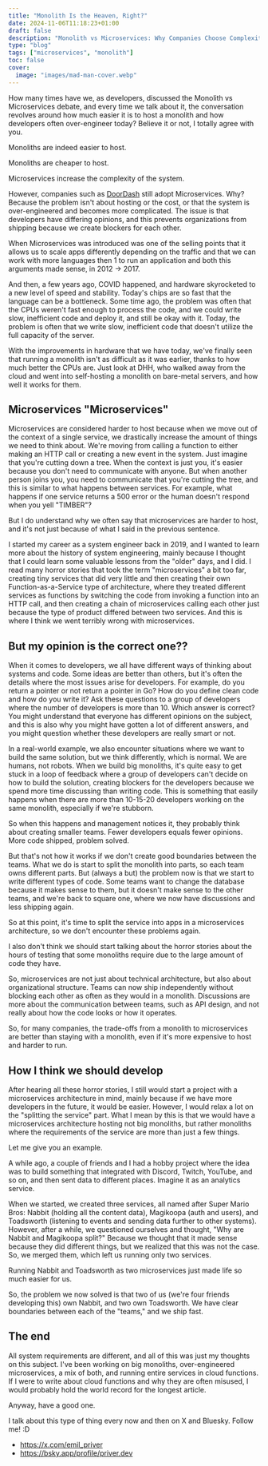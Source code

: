 ```yaml
---
title: "Monolith Is the Heaven, Right?"
date: 2024-11-06T11:18:23+01:00
draft: false
description: "Monolith vs Microservices: Why Companies Choose Complexity Over Simplicity, and How to Make it Work for Your Team"
type: "blog"
tags: ["microservices", "monolith"]
toc: false
cover:
  image: "images/mad-man-cover.webp"
---
```

How many times have we, as developers, discussed the Monolith vs Microservices debate, and every time we talk about it, the conversation revolves around how much easier it is to host a monolith and how developers often over-engineer today? Believe it or not, I totally agree with you.

Monoliths are indeed easier to host.

Monoliths are cheaper to host.

Microservices increase the complexity of the system.

However, companies such as [DoorDash](https://blog.neetcode.io/p/doordash-robust-microservices) still adopt Microservices. Why? Because the problem isn't about hosting or the cost, or that the system is over-engineered and becomes more complicated. The issue is that developers have differing opinions, and this prevents organizations from shipping because we create blockers for each other. 

When Microservices was introduced was one of the selling points that it allows us to scale apps differently depending on the traffic and that we can work with more languages then 1 to run an application and both this arguments made sense, in 2012 -> 2017. 

And then, a few years ago, COVID happened, and hardware skyrocketed to a new level of speed and stability. Today's chips are so fast that the language can be a bottleneck. Some time ago, the problem was often that the CPUs weren't fast enough to process the code, and we could write slow, inefficient code and deploy it, and still be okay with it. Today, the problem is often that we write slow, inefficient code that doesn't utilize the full capacity of the server. 

With the improvements in hardware that we have today, we've finally seen that running a monolith isn't as difficult as it was earlier, thanks to how much better the CPUs are. Just look at DHH, who walked away from the cloud and went into self-hosting a monolith on bare-metal servers, and how well it works for them.


## Microservices "Microservices"

Microservices are considered harder to host because when we move out of the context of a single service, we drastically increase the amount of things we need to think about. We're moving from calling a function to either making an HTTP call or creating a new event in the system. Just imagine that you're cutting down a tree. When the context is just you, it's easier because you don't need to communicate with anyone. But when another person joins you, you need to communicate that you're cutting the tree, and this is similar to what happens between services. For example, what happens if one service returns a 500 error or the human doesn't respond when you yell "TIMBER"?

But I do understand why we often say that microservices are harder to host, and it's not just because of what I said in the previous sentence. 

I started my career as a system engineer back in 2019, and I wanted to learn more about the history of system engineering, mainly because I thought that I could learn some valuable lessons from the "older" days, and I did. I read many horror stories that took the term "microservices" a bit too far, creating tiny services that did very little and then creating their own Function-as-a-Service type of architecture, where they treated different services as functions by switching the code from invoking a function into an HTTP call, and then creating a chain of microservices calling each other just because the type of product differed between two services. And this is where I think we went terribly wrong with microservices.

## But my opinion is the correct one??

When it comes to developers, we all have different ways of thinking about systems and code. Some ideas are better than others, but it's often the details where the most issues arise for developers. For example, do you return a pointer or not return a pointer in Go? How do you define clean code and how do you write it? Ask these questions to a group of developers where the number of developers is more than 10. Which answer is correct? You might understand that everyone has different opinions on the subject, and this is also why you might have gotten a lot of different answers, and you might question whether these developers are really smart or not.

In a real-world example, we also encounter situations where we want to build the same solution, but we think differently, which is normal. We are humans, not robots. When we build big monoliths, it's quite easy to get stuck in a loop of feedback where a group of developers can't decide on how to build the solution, creating blockers for the developers because we spend more time discussing than writing code. This is something that easily happens when there are more than 10-15-20 developers working on the same monolith, especially if we're stubborn.

So when this happens and management notices it, they probably think about creating smaller teams. Fewer developers equals fewer opinions. More code shipped, problem solved.

But that's not how it works if we don't create good boundaries between the teams. What we do is start to split the monolith into parts, so each team owns different parts. But (always a but) the problem now is that we start to write different types of code. Some teams want to change the database because it makes sense to them, but it doesn't make sense to the other teams, and we're back to square one, where we now have discussions and less shipping again.

So at this point, it's time to split the service into apps in a microservices architecture, so we don't encounter these problems again.

I also don't think we should start talking about the horror stories about the hours of testing that some monoliths require due to the large amount of code they have.

So, microservices are not just about technical architecture, but also about organizational structure. Teams can now ship independently without blocking each other as often as they would in a monolith. Discussions are more about the communication between teams, such as API design, and not really about how the code looks or how it operates.

So, for many companies, the trade-offs from a monolith to microservices are better than staying with a monolith, even if it's more expensive to host and harder to run.

## How I think we should develop

After hearing all these horror stories, I still would start a project with a microservices architecture in mind, mainly because if we have more developers in the future, it would be easier. However, I would relax a lot on the "splitting the service" part. What I mean by this is that we would have a microservices architecture hosting not big monoliths, but rather monoliths where the requirements of the service are more than just a few things.

Let me give you an example.

A while ago, a couple of friends and I had a hobby project where the idea was to build something that integrated with Discord, Twitch, YouTube, and so on, and then sent data to different places. Imagine it as an analytics service.

When we started, we created three services, all named after Super Mario Bros: Nabbit (holding all the content data), Magikoopa (auth and users), and Toadsworth (listening to events and sending data further to other systems). However, after a while, we questioned ourselves and thought, "Why are Nabbit and Magikoopa split?" Because we thought that it made sense because they did different things, but we realized that this was not the case. So, we merged them, which left us running only two services.

Running Nabbit and Toadsworth as two microservices just made life so much easier for us.

So, the problem we now solved is that two of us (we're four friends developing this) own Nabbit, and two own Toadsworth. We have clear boundaries between each of the "teams," and we ship fast.

## The end

All system requirements are different, and all of this was just my thoughts on this subject. I've been working on big monoliths, over-engineered microservices, a mix of both, and running entire services in cloud functions. If I were to write about cloud functions and why they are often misused, I would probably hold the world record for the longest article.

Anyway, have a good one.

I talk about this type of thing every now and then on X and Bluesky. Follow me! :D

- https://x.com/emil_priver
- https://bsky.app/profile/priver.dev
